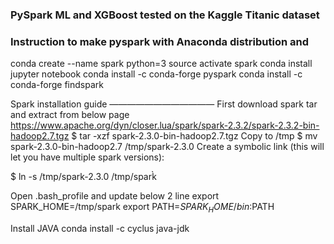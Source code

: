 ### PySpark ML and XGBoost tested on the Kaggle Titanic dataset

### Instruction to make pyspark with Anaconda distribution and 
conda create --name spark python=3
source activate spark
conda install jupyter notebook 
conda install -c conda-forge pyspark 
conda install -c conda-forge findspark 

Spark installation guide
————————————
First download spark tar and extract from below page
https://www.apache.org/dyn/closer.lua/spark/spark-2.3.2/spark-2.3.2-bin-hadoop2.7.tgz
$ tar -xzf spark-2.3.0-bin-hadoop2.7.tgz
Copy to /tmp
$ mv spark-2.3.0-bin-hadoop2.7 /tmp/spark-2.3.0
Create a symbolic link (this will let you have multiple spark versions):

$ ln -s /tmp/spark-2.3.0 /tmp/spark̀

Open .bash_profile and update below 2 line
export SPARK_HOME=/tmp/spark
export PATH=$SPARK_HOME/bin:$PATH

Install JAVA
conda install -c cyclus java-jdk
